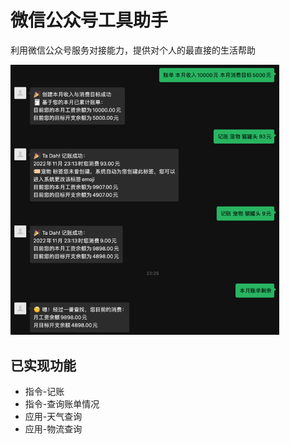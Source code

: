 # 微信公众号工具助手

利用微信公众号服务对接能力，提供对个人的最直接的生活帮助

<img src="./docs/img.png" alt="demo show" width="430">

## 已实现功能

- 指令-记账
- 指令-查询账单情况
- 应用-天气查询
- 应用-物流查询

